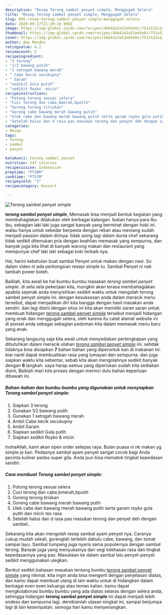 ```yaml
---
description: "Resep Terong sambel penyet simple, Menggugah Selera"
title: "Resep Terong sambel penyet simple, Menggugah Selera"
slug: 895-resep-terong-sambel-penyet-simple-menggugah-selera
date: 2020-09-17T21:20:24.990Z
image: https://img-global.cpcdn.com/recipes/4bb42e2a52eb5e8c/751x532cq70/terong-sambel-penyet-simple-foto-resep-utama.jpg
thumbnail: https://img-global.cpcdn.com/recipes/4bb42e2a52eb5e8c/751x532cq70/terong-sambel-penyet-simple-foto-resep-utama.jpg
cover: https://img-global.cpcdn.com/recipes/4bb42e2a52eb5e8c/751x532cq70/terong-sambel-penyet-simple-foto-resep-utama.jpg
author: Amy Mendez
ratingvalue: 4.2
reviewcount: 5
recipeingredient:
- "3 terong"
- "1/2 bawang putih"
- "1 setngah bawang merah"
- " Cabe kecik secukupny"
- " Garam"
- "sedikit Gula putih"
- "sedikit Royko  micin"
recipeinstructions:
- "Potong terong sesuai selera"
- "Cuci terong dan cabe,bmerah,bputih"
- "Goreng terong tiriskan"
- "Goreng cabe bawang merah bawang putih"
- "Ulek cabe dan bawang merah bawang putih serta garam royko gula putih dan micin tes rasa"
- "Setelah halus dan d rasa pas masukan terong dan penyet deh dengan sambel.."
categories:
- Resep
tags:
- terong
- sambel
- penyet

katakunci: terong sambel penyet 
nutrition: 147 calories
recipecuisine: Indonesian
preptime: "PT30M"
cooktime: "PT57M"
recipeyield: "3"
recipecategory: Dessert

---
```



![Terong sambel penyet simple](https://img-global.cpcdn.com/recipes/4bb42e2a52eb5e8c/751x532cq70/terong-sambel-penyet-simple-foto-resep-utama.jpg)

<b><i>terong sambel penyet simple</i></b>, Memasak bisa menjadi bentuk kegiatan yang membahagiakan dilakukan oleh berbagai kalangan. bukan hanya para ibu ibu, sebagian laki laki juga sangat banyak yang berminat dengan hobi ini. walau hanya untuk sekedar berpesta dengan rekan atau memang sudah menjadi passion dalam dirinya. tidak asing lagi dalam dunia chef sekarang tidak sedikit ditemukan pria dengan keahlian memasak yang sempurna, dan banyak juga kita lihat di banyak warung makan dan restaurant yang mempunyai chef laki laki sebagai koki terbaik nya.

Hai, harini kebetulan buat sambal Penyet untuk makan dengan nasi. So dalam video ni ada perkongsian resepi simple tu. Sambal Penyet ni nak tambah power boleh.

Baiklah, kita awali ke hal bumbu bumbu masakan <i>terong sambel penyet simple</i>. di sela sela pekerjaan kita, mungkin akan terasa membahagiakan apabila sejenak anda menyisihkan sedikit waktu untuk mengolah terong sambel penyet simple ini. dengan kesuksesan anda dalam meracik menu tersebut, dapat menjadikan diri kita bangga dengan hasil masakan anda sendiri. dan lagi disini dengan situs ini kita akan memiliki saran saran untuk membuat hidangan <u>terong sambel penyet simple</u> tersebut menjadi hidangan yang enak dan menggugah selera, oleh karena itu catat alamat website ini di ponsel anda sebagai sebagian pedoman kita dalam memasak menu baru yang enak.


Sekarang langsung saja kita awali untuk menyediakan perlengkapan yang dibutuhkan dalam meracik olahan <u><i>terong sambel penyet simple</i></u> ini. setidak tidaknya bisa disiapkan <b>7</b> bahan bahan yang diperuntuk kan di makanan ini. biar nanti dapat membuahkan rasa yang lumayan dan sempurna. dan juga siapkan waktu kita sebentar, sebab kita akan mengolahnya sedikit banyak dengan <b>6</b> langkah. saya harap semua yang diperlukan sudah kita sediakan disini, Baiklah mari kita proses dengan merinci dulu bahan keperluan dibawah ini.

<!--inarticleads1-->

##### Bahan-bahan dan bumbu-bumbu yang digunakan untuk menyiapkan Terong sambel penyet simple:

1. Siapkan 3 terong
1. Gunakan 1/2 bawang putih
1. Gunakan 1 setngah bawang merah
1. Ambil  Cabe kecik secukupny
1. Ambil  Garam
1. Siapkan sedikit Gula putih
1. Siapkan sedikit Royko &amp; micin


InshaAllah, kami akan open order selepas raya. Bulan puasa ni nk makan yg simple je kan. Pedasnya sambal ayam penyet sangat cocok bagi Anda pecinta kuliner pedas super gila. Anda pun bisa mematok tingkat kepedasan sendiri. 

<!--inarticleads2-->

##### Cara membuat Terong sambel penyet simple:

1. Potong terong sesuai selera
1. Cuci terong dan cabe,bmerah,bputih
1. Goreng terong tiriskan
1. Goreng cabe bawang merah bawang putih
1. Ulek cabe dan bawang merah bawang putih serta garam royko gula putih dan micin tes rasa
1. Setelah halus dan d rasa pas masukan terong dan penyet deh dengan sambel..


Sekarang kita akan mengolah resep sambal ayam penyet nya. Caranya cukup mudah sekali, gorenglah terlebih dahulu cabe, bawang, dan tomat sampai layu. Sambal tumpang juga nyaris sama populernya dengan sambal terong. Banyak juga yang menyukainya dari segi kekhasan rasa dan tingkat kepedasannya yang pas. Masukkan ke dalam sambal lalu penyet-penyet sedikit menggunakan ulegkan. 

Berikut sedikit bahasan masakan tentang bumbu <u>terong sambel penyet simple</u> yang nikmat. kita ingin anda bisa mengerti dengan penjelasan diatas, dan kamu dapat membuat ulang di lain waktu untuk di hidangkan dalam berbagai even even keluarga atau teman kalian. kamu dapat mengkolaborasi bumbu bumbu yang ada diatas selaras dengan selera anda, sehingga hidangan <b>terong sambel penyet simple</b> ini dapat menjadi lebih endess dan sempurna lagi. demikianlah ulasan singkat ini, sampai berjumpa lagi di lain kesempatan. semoga hari kamu menyenangkan.
